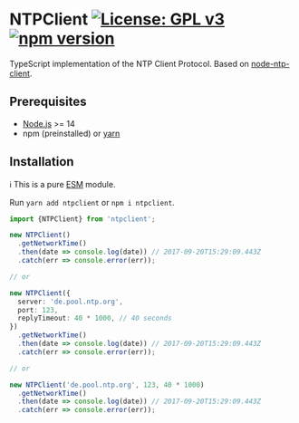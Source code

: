 # NTPClient [![License: GPL v3](https://img.shields.io/badge/License-GPLv3-blue.svg)](https://www.gnu.org/licenses/gpl-3.0) [![npm version](https://img.shields.io/npm/v/ntpclient.svg?style=flat)](https://www.npmjs.com/package/ntpclient)

TypeScript implementation of the NTP Client Protocol. Based on [node-ntp-client](https://github.com/moonpyk/node-ntp-client).

## Prerequisites

- [Node.js](https://nodejs.org) >= 14
- npm (preinstalled) or [yarn](https://classic.yarnpkg.com)

## Installation

ℹ️ This is a pure [ESM](https://nodejs.org/api/esm.html#introduction) module.

Run `yarn add ntpclient` or `npm i ntpclient`.

```ts
import {NTPClient} from 'ntpclient';

new NTPClient()
  .getNetworkTime()
  .then(date => console.log(date)) // 2017-09-20T15:29:09.443Z
  .catch(err => console.error(err));

// or

new NTPClient({
  server: 'de.pool.ntp.org',
  port: 123,
  replyTimeout: 40 * 1000, // 40 seconds
})
  .getNetworkTime()
  .then(date => console.log(date)) // 2017-09-20T15:29:09.443Z
  .catch(err => console.error(err));

// or

new NTPClient('de.pool.ntp.org', 123, 40 * 1000)
  .getNetworkTime()
  .then(date => console.log(date)) // 2017-09-20T15:29:09.443Z
  .catch(err => console.error(err));
```
